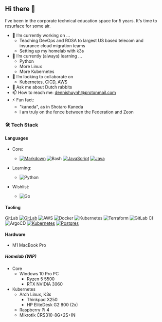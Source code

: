 ## Hi there 👋

I've been in the corporate technical education space for 5 years. It's time to resurface for some air.

- 🔭 I’m currently working on ...
  - Teaching DevOps and ROSA to largest US based telecom and insurance cloud migration teams
  - Setting up my homelab with k3s
- 🌱 I’m currently (always) learning ...
  - Python
  - More Linux
  - More Kubernetes
- 👯 I’m looking to collaborate on
  - Kubernetes, CICD, AWS
- 💬 Ask me about Dutch rabbits
- 📫 How to reach me: dennishuynh@protonmail.com
- ⚡ Fun fact:
  - "kaneda", as in Shotaro Kaneda
  - I am truly on the fence between the Federation and Zeon

### 🛠️ Tech Stack

#### Languages

- Core:
    - [![Markdown](https://img.shields.io/badge/Markdown-%23000000.svg?logo=markdown&logoColor=white)](#) ![Bash](https://img.shields.io/badge/-Bash-4EAA25?style=flat-square&logo=GNU-Bash&logoColor=white)  [![JavaScript](https://img.shields.io/badge/JavaScript-F7DF1E?logo=javascript&logoColor=000)](#) [![Java](https://img.shields.io/badge/Java-%23ED8B00.svg?logo=openjdk&logoColor=white)](#)

- Learning:
    - ![Python](https://img.shields.io/badge/-Python-3776AB?style=flat-square&logo=Python&logoColor=white) 

- Wishlist:
    - ![Go](https://img.shields.io/badge/-Go-00ADD8?style=flat-square&logo=Go&logoColor=white)

#### Tooling
GitLab 	[![GitLab](https://img.shields.io/badge/GitLab-FC6D26?logo=gitlab&logoColor=fff)](#) ![AWS](https://img.shields.io/badge/-AWS-232F3E?style=flat-square&logo=Amazon-AWS&logoColor=white)  ![Docker](https://img.shields.io/badge/-Docker-2496ED?style=flat-square&logo=Docker&logoColor=white) ![Kubernetes](https://img.shields.io/badge/-Kubernetes-326CE5?style=flat-square&logo=Kubernetes&logoColor=white) ![Terraform](https://img.shields.io/badge/-Terraform-623CE4?style=flat-square&logo=Terraform&logoColor=white) ![GitLab CI](https://img.shields.io/badge/-GitLab%20CI-FCA121?style=flat-square&logo=GitLab&logoColor=white) ![ArgoCD](https://img.shields.io/badge/-ArgoCD-FF9900?style=flat-square&logo=Argo&logoColor=white) [![Kubernetes](https://img.shields.io/badge/Kubernetes-326CE5?logo=kubernetes&logoColor=fff)](#) [![Postgres](https://img.shields.io/badge/Postgres-%23316192.svg?logo=postgresql&logoColor=white)](#)


#### Hardware

- M1 MacBook Pro

##### Homelab (WIP)
- Core
    - Windows 10 Pro PC
        - Ryzen 5 5500
        - RTX NVIDIA 3060
- Kubernetes
    - Arch Linux, K3s
        - Thinkpad X250
        - HP EliteDesk G2 800 (2x)
    - Raspberry Pi 4
    - Mikrotik CRS310-8G+2S+IN
